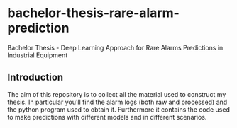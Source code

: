 # bachelor-thesis-rare-alarm-prediction
Bachelor Thesis - Deep Learning Approach for Rare Alarms Predictions in Industrial Equipment


## Introduction
The aim of this repository is to collect all the material used to construct my thesis.
In particular you'll find the alarm logs (both raw and processed) and the python program used to obtain it.
Furthermore it contains the code used to make predictions with different models and in different scenarios.
